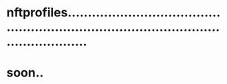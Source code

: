 # nftprofiles...............................................................................................................
# soon..
